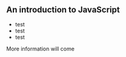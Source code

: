 
<section>

# An introduction to JavaScript

* test
* test
* test

More information will come

</section>